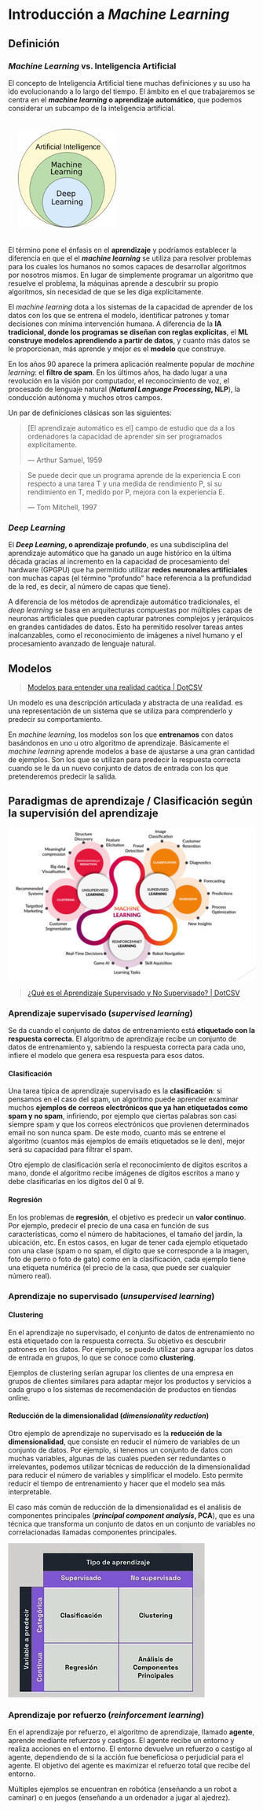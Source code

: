 # Introducción a *Machine Learning*

## Definición

### *Machine Learning* vs. Inteligencia Artificial

El concepto de Inteligencia Artificial tiene muchas definiciones y su uso ha ido evolucionando a lo largo del tiempo. El ámbito en el que trabajaremos se centra en el ***machine learning* o aprendizaje automático**, que podemos considerar un subcampo de la inteligencia artificial.

<img src="img/ai_hierarchy.png" width="200" style="margin: 20px;">

El término pone el énfasis en el **aprendizaje** y podríamos establecer la diferencia en que el el ***machine learning*** se utiliza para resolver problemas para los cuales los humanos no somos capaces de desarrollar algoritmos por nosotros mismos. En lugar de simplemente programar un algoritmo que resuelve el problema, la máquinas aprende a descubrir su propio algoritmos, sin necesidad de que se les diga explícitamente.

El *machine learning* dota a los sistemas de la capacidad de aprender de los datos con los que se entrena el modelo, identificar patrones y tomar decisiones con mínima intervención humana. A diferencia de la **IA tradicional, donde los programas se diseñan con reglas explícitas**, el **ML construye modelos aprendiendo a partir de datos**, y cuanto más datos se le proporcionan, más aprende y mejor es el **modelo** que construye.

En los años 90 aparece la primera aplicación realmente popular de *machine learning*: el **filtro de spam**. En los últimos años, ha dado lugar a una revolución en la visión por computador, el reconocimiento de voz, el procesado de lenguaje natural (***Natural Language Processing*, NLP**), la conducción autónoma y muchos otros campos.

Un par de definiciones clásicas son las siguientes:

> [El aprendizaje automático es el] campo de estudio que da a los ordenadores la capacidad de aprender sin ser programados explícitamente.
>
> — Arthur Samuel, 1959

> Se puede decir que un programa aprende de la experiencia E con respecto a una tarea T y una medida de rendimiento P, si su rendimiento en T, medido por P, mejora con la experiencia E.
>
> — Tom Mitchell, 1997

<!-- TODO: Dependencia e interacción con Big Data -->

### *Deep Learning*

El ***Deep Learning*, o aprendizaje profundo**, es una subdisciplina del aprendizaje automático que ha ganado un auge histórico en la última década gracias al incremento en la capacidad de procesamiento del hardware (GPGPU) que ha permitido utilizar **redes neuronales artificiales** con muchas capas (el término "profundo" hace referencia a la profundidad de la red, es decir, al número de capas que tiene).	

A diferencia de los métodos de aprendizaje automático tradicionales, el *deep learning* se basa en arquitecturas compuestas por múltiples capas de neuronas artificiales que pueden capturar patrones complejos y jerárquicos en grandes cantidades de datos. Esto ha permitido resolver tareas antes inalcanzables, como el reconocimiento de imágenes a nivel humano y el procesamiento avanzado de lenguaje natural.


## Modelos

> [Modelos para entender una realidad caótica | DotCSV](https://www.youtube.com/watch?v=Sb8XVheowVQ)

Un modelo es una descripción articulada y abstracta de una realidad. es una representación de un sistema que se utiliza para comprenderlo y predecir su comportamiento.

En *machine learning*, los modelos son los que **entrenamos** con datos basándonos en uno u otro algoritmo de aprendizaje. Básicamente el *machine learning* aprende modelos a base de ajustarse a una gran cantidad de ejemplos. Son los que se utilizan para predecir la respuesta correcta cuando se le da un nuevo conjunto de datos de entrada con los que pretenderemos predecir la salida.

## Paradigmas de aprendizaje / Clasificación según la supervisión del aprendizaje


![ML paradigms](img/ml_paradigms.jpg)

> [¿Qué es el Aprendizaje Supervisado y No Supervisado? | DotCSV](https://www.youtube.com/watch?v=oT3arRRB2Cw)

### Aprendizaje supervisado (*supervised learning*)

Se da cuando el conjunto de datos de entrenamiento está **etiquetado con la respuesta correcta**. El algoritmo de aprendizaje recibe un conjunto de datos de entrenamiento y, sabiendo la respuesta correcta para cada uno, infiere el modelo que genera esa respuesta para esos datos.

#### Clasificación

Una tarea típica de aprendizaje supervisado es la **clasificación**: si pensamos en el caso del spam, un algoritmo puede aprender examinar muchos **ejemplos de correos electrónicos que ya han etiquetados como spam y no spam**, infiriendo, por ejemplo que ciertas palabras son casi siempre spam y que los correos electrónicos que provienen determinados email no son nunca spam. De este modo, cuanto más se entrene el algoritmo (cuantos más ejemplos de emails etiquetados se le den), mejor será su capacidad para filtrar el spam.

Otro ejemplo de clasificación sería el reconocimiento de dígitos escritos a mano, donde el algoritmo recibe imágenes de dígitos escritos a mano y debe clasificarlas en los dígitos del 0 al 9.

#### Regresión

En los problemas de **regresión**, el objetivo es predecir un **valor continuo**. Por ejemplo, predecir el precio de una casa en función de sus características, como el número de habitaciones, el tamaño del jardín, la ubicación, etc. En estos casos, en lugar de tener cada ejemplo etiquetado con una clase (spam o no spam, el dígito que se corresponde a la imagen, foto de perro o foto de gato) como en la clasificación, cada ejemplo tiene una etiqueta numérica (el precio de la casa, que puede ser cualquier número real).

### Aprendizaje no supervisado (*unsupervised learning*)

#### Clustering

En el aprendizaje no supervisado, el conjunto de datos de entrenamiento no está etiquetado con la respuesta correcta. Su objetivo es descubrir patrones en los datos. Por ejemplo, se puede utilizar para agrupar los datos de entrada en grupos, lo que se conoce como **clustering**.

Ejemplos de clustering serían agrupar los clientes de una empresa en grupos de clientes similares para adaptar mejor los productos y servicios a cada grupo o los sistemas de recomendación de productos en tiendas online.

#### Reducción de la dimensionalidad (*dimensionality reduction*)

Otro ejemplo de aprendizaje no supervisado es la **reducción de la dimensionalidad**, que consiste en reducir el número de variables de un conjunto de datos. Por ejemplo, si tenemos un conjunto de datos con muchas variables, algunas de las cuales pueden ser redundantes o irrelevantes, podemos utilizar técnicas de reducción de la dimensionalidad para reducir el número de variables y simplificar el modelo. Esto permite reducir el tiempo de entrenamiento y hacer que el modelo sea más interpretable.

El caso más común de reducción de la dimensionalidad es el análisis de componentes principales (***principal component analysis*, PCA**), que es una técnica que transforma un conjunto de datos en un conjunto de variables no correlacionadas llamadas componentes principales.

<img src="img/tipos-ml-clasico.jpg" width="400">

### Aprendizaje por refuerzo (*reinforcement learning*)

En el aprendizaje por refuerzo, el algoritmo de aprendizaje, llamado **agente**, aprende mediante refuerzos y castigos. El agente recibe un entorno y realiza acciones en el entorno. El entorno devuelve un refuerzo o castigo al agente, dependiendo de si la acción fue beneficiosa o perjudicial para el agente. El objetivo del agente es maximizar el refuerzo total que recibe del entorno.

Múltiples ejemplos se encuentran en robótica (enseñando a un robot a caminar) o en juegos (enseñando a un ordenador a jugar al ajedrez).

